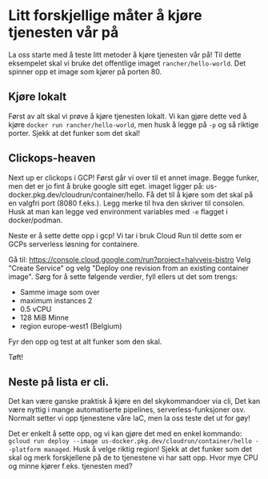 # Litt forskjellige måter å kjøre tjenesten vår på

La oss starte med å teste litt metoder å kjøre tjenesten vår på!
Til dette eksempelet skal vi bruke det offentlige imaget `rancher/hello-world`. Det spinner opp et image som kjører på porten 80.

## Kjøre lokalt

Først av alt skal vi prøve å kjøre tjenesten lokalt.
Vi kan gjøre dette ved å kjøre `docker run rancher/hello-world`, men husk å legge på `-p` og så riktige porter. Sjekk at det funker som det skal!

## Clickops-heaven

Next up er clickops i GCP!
Først går vi over til et annet image. Begge funker, men det er jo fint å bruke google sitt eget.
imaget ligger på: us-docker.pkg.dev/cloudrun/container/hello. Få det til å kjøre som det skal på en valgfri port (8080 f.eks.). Legg merke til hva den skriver til consolen. Husk at man kan legge ved environment variables med `-e` flagget i docker/podman.

Neste er å sette dette opp i gcp! Vi tar i bruk Cloud Run til dette som er GCPs serverless løsning for containere.

Gå til: https://console.cloud.google.com/run?project=halvveis-bistro
Velg "Create Service" og velg "Deploy one revision from an existing container image". Sørg for å sette følgende verdier, fyll ellers ut det som trengs:

- Samme image som over
- maximum instances 2
- 0.5 vCPU
- 128 MiB Minne
- region europe-west1 (Belgium)

Fyr den opp og test at alt funker som den skal.

Tøft!

## Neste på lista er cli.

Det kan være ganske praktisk å kjøre en del skykommandoer via cli, Det kan være nyttig i mange automatiserte pipelines, serverless-funksjoner osv. Normalt setter vi opp tjenestene våre IaC, men la oss teste det ut for gøy!

Det er enkelt å sette opp, og vi kan gjøre det med en enkel kommando: `gcloud run deploy --image us-docker.pkg.dev/cloudrun/container/hello --platform managed`. Husk å velge riktig region! Sjekk at det funker som det skal og merk forskjellene på de to tjenestene vi har satt opp. Hvor mye CPU og minne kjører f.eks. tjenesten med?
